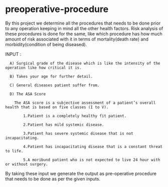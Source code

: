 # preoperative-procedure
By this project we determine all the procedures that needs to be done prior to any operation keeping in mind all the other health factors. 
Risk analysis of these procedures is done for the same, like which procedure has how much amount of risk associated with it in terms of 
mortality(death rate) and morbidity(condition of being diseased).

INPUT :

      A) Surgical grade of the disease which is like the intensity of the operation like how critical it is.

      B) Takes your age for further detail.

      C) General diseases patient suffer from.

      D) The ASA Score

        The ASA score is a subjective assessment of a patient’s overall health that is based on five classes (I to V).

            1.Patient is a completely healthy fit patient.

            2.Patient has mild systemic disease.

            3.Patient has severe systemic disease that is not incapacitating.

            4.Patient has incapacitating disease that is a constant threat to life.

            5.A moribund patient who is not expected to live 24 hour with or without surgery.


By taking these input we generate the output as pre-operative procedure that needs to be done as per the given inputs.


